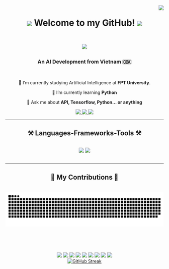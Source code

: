 <img align="right" src="https://visitor-badge.laobi.icu/badge?page_id=dungna13.dungna13" />

<h1 align="center">
    <img src="https://media.giphy.com/media/hvRJCLFzcasrR4ia7z/giphy.gif" width="50"/>
    <b>Welcome to my GitHub!</b>
    <img src="https://media.giphy.com/media/hvRJCLFzcasrR4ia7z/giphy.gif" width="50"/>
</h1>

<h1 align="center">
    <img src="https://readme-typing-svg.herokuapp.com/?font=Righteous&size=35&center=true&vCenter=true&width=500&height=70&duration=4000&color=FF0000&lines=Hi+There!+👋;+I'm+Dung+Ngo!;" />
</h1>

<h3 align="center">An AI Development from Vietnam 🇨🇦</h3>

<br/>

<div align="center">
 
 🔭 I’m currently studying Artificial Intelligence at **FPT University**.
 
 🌱 I’m currently learning **Python**

💬 Ask me about **API, Tensorflow, Python... or anything**

 </div>
 
<div align="center"> 
  <a href="mailto:ngoanhdung@gmail.com">
    <img src="https://img.shields.io/badge/Gmail-333333?style=for-the-badge&logo=gmail&logoColor=red" />
  </a>
  <a href="https://drive.google.com/uc?export=download&id=1f6Ai3T4CIVSXKJs54z8bqsIpamupNyKE" target="_blank">
    <img src="https://img.shields.io/badge/TOPCV-28a745?style=for-the-badge&logo=topcv&logoColor=white" />
  </a>
  <a href="https://www.facebook.com/dungdeptraidangonthiaieo/" target="_blank">
    <img src="https://img.shields.io/badge/Facebook-1877F2?style=for-the-badge&logo=facebook&logoColor=white" />
  </a>
</div>

 <hr/>
 
<h2 align="center">⚒️ Languages-Frameworks-Tools ⚒️</h2>
<br/>
<div align="center">
    <img src="https://skillicons.dev/icons?i=vscode,github,git" />
    <img src="https://skillicons.dev/icons?i=python" /><br>
</div>

<br/>
<hr/>

<div align="center">
  <h2>🐍 My Contributions 🐍</h2>
  <br>
  <img alt="snake eating my contributions" src="https://raw.githubusercontent.com/salesp07/salesp07/output/github-contribution-grid-snake.svg" />
  
  <br/><br/><br/>
</div>

<div align="center">
    <img src="https://media.giphy.com/media/sIIhZliB2McAo/giphy.gif" width="100">
    <img src="https://media.giphy.com/media/sIIhZliB2McAo/giphy.gif" width="100">
    <img src="https://media.giphy.com/media/sIIhZliB2McAo/giphy.gif" width="100">
    <img src="https://media.giphy.com/media/sIIhZliB2McAo/giphy.gif" width="100">
    <img src="https://media.giphy.com/media/sIIhZliB2McAo/giphy.gif" width="100">
    <img src="https://media.giphy.com/media/sIIhZliB2McAo/giphy.gif" width="100">
    <img src="https://media.giphy.com/media/sIIhZliB2McAo/giphy.gif" width="100">
    <img src="https://media.giphy.com/media/sIIhZliB2McAo/giphy.gif" width="100">
    <img src="https://media.giphy.com/media/sIIhZliB2McAo/giphy.gif" width="100">
</div>


<div align="center">
  <a href="https://git.io/streak-stats">
    <img width="800" src="https://streak-stats.demolab.com?user=dungna13&theme=radical&hide_border=true&date_format=M%20j%5B%2C%20Y%5D&hide_total_contributions=true" alt="GitHub Streak" />
  </a>
</div>
